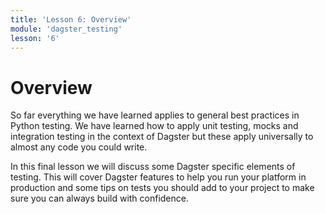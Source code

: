 ```yaml
---
title: 'Lesson 6: Overview'
module: 'dagster_testing'
lesson: '6'
---
```


# Overview

So far everything we have learned applies to general best practices in Python testing. We have learned how to apply unit testing, mocks and integration testing in the context of Dagster but these apply universally to almost any code you could write.

In this final lesson we will discuss some Dagster specific elements of testing. This will cover Dagster features to help you run your platform in production and some tips on tests you should add to your project to make sure you can always build with confidence.
